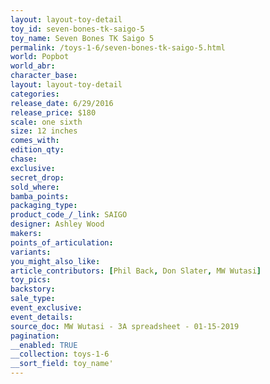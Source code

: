 ```yaml
---
layout: layout-toy-detail 
toy_id: seven-bones-tk-saigo-5
toy_name: Seven Bones TK Saigo 5
permalink: /toys-1-6/seven-bones-tk-saigo-5.html
world: Popbot
world_abr: 
character_base: 
layout: layout-toy-detail
categories: 
release_date: 6/29/2016
release_price: $180 
scale: one sixth
size: 12 inches
comes_with: 
edition_qty: 
chase: 
exclusive: 
secret_drop: 
sold_where: 
bamba_points: 
packaging_type: 
product_code_/_link: SAIGO
designer: Ashley Wood
makers: 
points_of_articulation: 
variants: 
you_might_also_like: 
article_contributors: [Phil Back, Don Slater, MW Wutasi]
toy_pics: 
backstory: 
sale_type: 
event_exclusive: 
event_details: 
source_doc: MW Wutasi - 3A spreadsheet - 01-15-2019
pagination: 
__enabled: TRUE
__collection: toys-1-6
__sort_field: toy_name'
---
```

